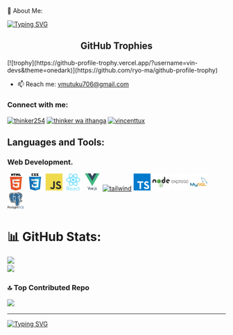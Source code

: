  💫 About Me:

[![Typing SVG](https://readme-typing-svg.demolab.com?font=Fira+Code&pause=1000&color=4AFF37&width=435&lines=Vincent+Here😎+a+Fullstack+developer.+)](https://git.io/typing-svg)

<h2 align="center">GitHub Trophies</h2>
[![trophy](https://github-profile-trophy.vercel.app/?username=vin-devs&theme=onedark)](https://github.com/ryo-ma/github-profile-trophy)

- 📫 Reach me: [vmutuku706@gmail.com](mailto:vmutuku706@gmail.com)

<h3 align="left">Connect with me:</h3>
<p align="left">
<a href="https://twitter.com/thinker254" target="blank"><img align="center" src="https://raw.githubusercontent.com/rahuldkjain/github-profile-readme-generator/master/src/images/icons/Social/twitter.svg" alt="thinker254" height="30" width="40" /></a>
<a href="https://fb.com/kenyanthinker254" target="blank"><img align="center" src="https://raw.githubusercontent.com/rahuldkjain/github-profile-readme-generator/master/src/images/icons/Social/facebook.svg" alt="thinker wa ithanga" height="30" width="40" /></a>
<a href="https://instagram.com/vincenttux" target="blank"><img align="center" src="https://raw.githubusercontent.com/rahuldkjain/github-profile-readme-generator/master/src/images/icons/Social/instagram.svg" alt="vincenttux" height="30" width="40" /></a>
</p>

<h2 align="left"><bold>Languages and Tools:</bold></h2>

<h3 align="left"><bold>Web Development.</bold></h3>

<p align="left">
  <a href="https://www.w3.org/html/" target="_blank" rel="noreferrer"><img src="https://raw.githubusercontent.com/devicons/devicon/master/icons/html5/html5-original-wordmark.svg" alt="html5" width="40" height="40"/></a>
  <a href="https://www.w3schools.com/css/" target="_blank" rel="noreferrer"><img src="https://raw.githubusercontent.com/devicons/devicon/master/icons/css3/css3-original-wordmark.svg" alt="css3" width="40" height="40"/></a>
  <a href="https://developer.mozilla.org/en-US/docs/Web/JavaScript" target="_blank" rel="noreferrer"><img src="https://raw.githubusercontent.com/devicons/devicon/master/icons/javascript/javascript-original.svg" alt="javascript" width="40" height="40"/></a>
  <a href="https://reactjs.org/" target="_blank" rel="noreferrer"><img src="https://raw.githubusercontent.com/devicons/devicon/master/icons/react/react-original-wordmark.svg" alt="react" width="40" height="40"/></a>
  <a href="https://vuejs.org/" target="_blank" rel="noreferrer"><img src="https://raw.githubusercontent.com/devicons/devicon/master/icons/vuejs/vuejs-original-wordmark.svg" alt="vuejs" width="40" height="40"/></a>
  <a href="https://tailwindcss.com/" target="_blank" rel="noreferrer"><img src="https://www.vectorlogo.zone/logos/tailwindcss/tailwindcss-icon.svg" alt="tailwind" width="40" height="40"/></a>
  <a href="https://www.typescriptlang.org/" target="_blank" rel="noreferrer"><img src="https://raw.githubusercontent.com/devicons/devicon/master/icons/typescript/typescript-original.svg" alt="typescript" width="40" height="40"/></a>
  <a href="https://nodejs.org" target="_blank" rel="noreferrer"><img src="https://raw.githubusercontent.com/devicons/devicon/master/icons/nodejs/nodejs-original-wordmark.svg" alt="nodejs" width="40" height="40"/></a>
  <a href="https://expressjs.com" target="_blank" rel="noreferrer"><img src="https://raw.githubusercontent.com/devicons/devicon/master/icons/express/express-original-wordmark.svg" alt="express" width="40" height="40"/></a>
  <a href="https://www.mysql.com/" target="_blank" rel="noreferrer"><img src="https://raw.githubusercontent.com/devicons/devicon/master/icons/mysql/mysql-original-wordmark.svg" alt="mysql" width="40" height="40"/></a>
  <a href="https://www.postgresql.org" target="_blank" rel="noreferrer"><img src="https://raw.githubusercontent.com/devicons/devicon/master/icons/postgresql/postgresql-original-wordmark.svg" alt="postgresql" width="40" height="40"/></a>
</p>

# 📊 GitHub Stats:
![](https://github-readme-stats.vercel.app/api?username=vin-devs&theme=radical&hide_border=false&include_all_commits=false&count_private=false)<br/>
![](https://github-readme-stats.vercel.app/api/top-langs/?username=vin-devs&theme=radical&hide_border=false&include_all_commits=false&count_private=false&layout=compact)

### 🔝 Top Contributed Repo
![](https://github-contributor-stats.vercel.app/api?username=vin-devs&limit=5&theme=radical&combine_all_yearly_contributions=true)

---


[![Typing SVG](https://readme-typing-svg.demolab.com?font=Fira+Code&pause=1000&color=4AFF37&width=435&lines=Keep+following🙄.+)](https://git.io/typing-svg)

